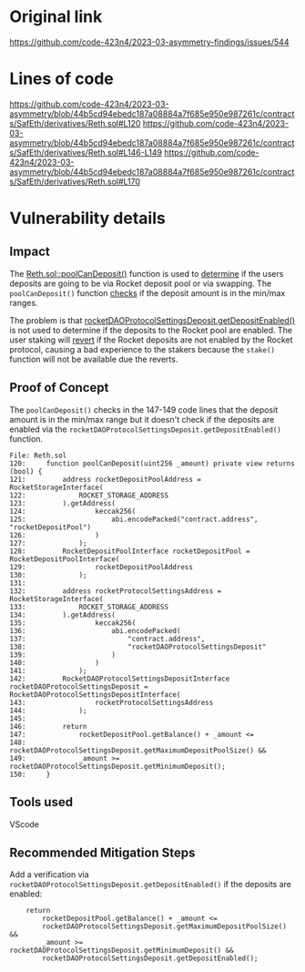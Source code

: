 # Original link
https://github.com/code-423n4/2023-03-asymmetry-findings/issues/544
# Lines of code

https://github.com/code-423n4/2023-03-asymmetry/blob/44b5cd94ebedc187a08884a7f685e950e987261c/contracts/SafEth/derivatives/Reth.sol#L120
https://github.com/code-423n4/2023-03-asymmetry/blob/44b5cd94ebedc187a08884a7f685e950e987261c/contracts/SafEth/derivatives/Reth.sol#L146-L149
https://github.com/code-423n4/2023-03-asymmetry/blob/44b5cd94ebedc187a08884a7f685e950e987261c/contracts/SafEth/derivatives/Reth.sol#L170


# Vulnerability details

## Impact

The [Reth.sol::poolCanDeposit()](https://github.com/code-423n4/2023-03-asymmetry/blob/44b5cd94ebedc187a08884a7f685e950e987261c/contracts/SafEth/derivatives/Reth.sol#L120) function is used to [determine](https://github.com/code-423n4/2023-03-asymmetry/blob/44b5cd94ebedc187a08884a7f685e950e987261c/contracts/SafEth/derivatives/Reth.sol#L170) if the users deposits are going to be via Rocket deposit pool or via swapping. The ```poolCanDeposit()``` function [checks](https://github.com/code-423n4/2023-03-asymmetry/blob/main/contracts/SafEth/derivatives/Reth.sol#L146-L149) if the deposit amount is in the min/max ranges.

The problem is that [rocketDAOProtocolSettingsDeposit.getDepositEnabled()](https://github.com/rocket-pool/rocketpool/blob/967e4d3c32721a84694921751920af313d1467af/contracts/contract/dao/protocol/settings/RocketDAOProtocolSettingsDeposit.sol#L31) is not used to determine if the deposits to the Rocket pool are enabled. The user staking will [revert](https://github.com/rocket-pool/rocketpool/blob/967e4d3c32721a84694921751920af313d1467af/contracts/contract/deposit/RocketDepositPool.sol#L77) if the Rocket deposits are not enabled by the Rocket protocol, causing a bad experience to the stakers because the ```stake()``` function will not be available due the reverts.

## Proof of Concept

The ```poolCanDeposit()``` checks in the 147-149 code lines that the deposit amount is in the min/max range but it doesn't check if the deposits are enabled via the ```rocketDAOProtocolSettingsDeposit.getDepositEnabled()``` function.

```solidity
File: Reth.sol
120:     function poolCanDeposit(uint256 _amount) private view returns (bool) {
121:         address rocketDepositPoolAddress = RocketStorageInterface(
122:             ROCKET_STORAGE_ADDRESS
123:         ).getAddress(
124:                 keccak256(
125:                     abi.encodePacked("contract.address", "rocketDepositPool")
126:                 )
127:             );
128:         RocketDepositPoolInterface rocketDepositPool = RocketDepositPoolInterface(
129:                 rocketDepositPoolAddress
130:             );
131: 
132:         address rocketProtocolSettingsAddress = RocketStorageInterface(
133:             ROCKET_STORAGE_ADDRESS
134:         ).getAddress(
135:                 keccak256(
136:                     abi.encodePacked(
137:                         "contract.address",
138:                         "rocketDAOProtocolSettingsDeposit"
139:                     )
140:                 )
141:             );
142:         RocketDAOProtocolSettingsDepositInterface rocketDAOProtocolSettingsDeposit = RocketDAOProtocolSettingsDepositInterface(
143:                 rocketProtocolSettingsAddress
144:             );
145: 
146:         return
147:             rocketDepositPool.getBalance() + _amount <=
148:             rocketDAOProtocolSettingsDeposit.getMaximumDepositPoolSize() &&
149:             _amount >= rocketDAOProtocolSettingsDeposit.getMinimumDeposit();
150:     }
```

## Tools used

VScode

## Recommended Mitigation Steps

Add a verification via ```rocketDAOProtocolSettingsDeposit.getDepositEnabled()``` if the deposits are enabled:

```solidity
    return
        rocketDepositPool.getBalance() + _amount <=
        rocketDAOProtocolSettingsDeposit.getMaximumDepositPoolSize() &&
        _amount >= rocketDAOProtocolSettingsDeposit.getMinimumDeposit() &&
        rocketDAOProtocolSettingsDeposit.getDepositEnabled();
```